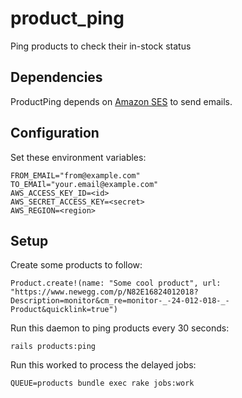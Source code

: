 # product_ping
Ping products to check their in-stock status

## Dependencies
ProductPing depends on [Amazon SES](https://aws.amazon.com/ses/) to send emails.

## Configuration
Set these environment variables:
```
FROM_EMAIL="from@example.com"
TO_EMAIl="your.email@example.com"
AWS_ACCESS_KEY_ID=<id>
AWS_SECRET_ACCESS_KEY=<secret>
AWS_REGION=<region>
```

## Setup

Create some products to follow:
```
Product.create!(name: "Some cool product", url: "https://www.newegg.com/p/N82E16824012018?Description=monitor&cm_re=monitor-_-24-012-018-_-Product&quicklink=true")
```

Run this daemon to ping products every 30 seconds:
```
rails products:ping
```

Run this worked to process the delayed jobs:
```
QUEUE=products bundle exec rake jobs:work
```
